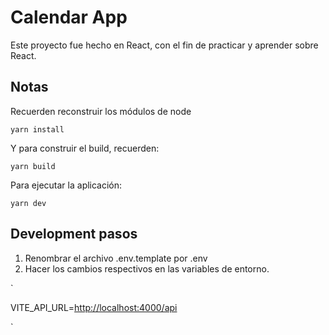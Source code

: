 # Calendar App

Este proyecto fue hecho en React, con el fin de practicar y aprender sobre React.

## Notas

Recuerden reconstruir los módulos de node

`yarn install`

Y para construir el build, recuerden:

`yarn build`

Para ejecutar la aplicación:

`yarn dev`

## Development pasos

1. Renombrar el archivo .env.template por .env
2. Hacer los cambios respectivos en las variables de entorno.

`

VITE_API_URL=<http://localhost:4000/api>

`
